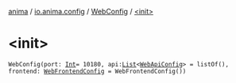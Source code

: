 [anima](../../index.md) / [io.anima.config](../index.md) / [WebConfig](index.md) / [&lt;init&gt;](./-init-.md)

# &lt;init&gt;

`WebConfig(port: `[`Int`](https://kotlinlang.org/api/latest/jvm/stdlib/kotlin/-int/index.html)` = 10180, api: `[`List`](https://kotlinlang.org/api/latest/jvm/stdlib/kotlin.collections/-list/index.html)`<`[`WebApiConfig`](../-web-api-config/index.md)`> = listOf(), frontend: `[`WebFrontendConfig`](../-web-frontend-config/index.md)` = WebFrontendConfig())`